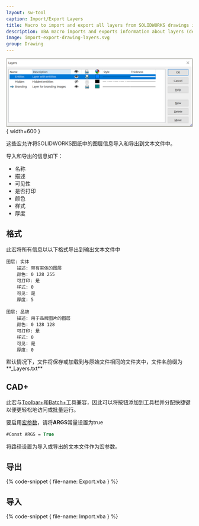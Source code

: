 ```yaml
---
layout: sw-tool
caption: Import/Export Layers
title: Macro to import and export all layers from SOLIDWORKS drawings into a text file
description: VBA macro imports and exports information about layers (description, color, style, thickness, visibility and will print) in the SOLIDWORKS drawings
image: import-export-drawing-layers.svg
group: Drawing
---
```

![SOLIDWORKS图纸中的图层](sw-layers.png){ width=600 }

这些宏允许将SOLIDWORKS图纸中的图层信息导入和导出到文本文件中。

导入和导出的信息如下：

* 名称
* 描述
* 可见性
* 是否打印
* 颜色
* 样式
* 厚度

## 格式

此宏将所有信息以以下格式导出到输出文本文件中

~~~
图层: 实体
    描述: 带有实体的图层
    颜色: 0 128 255
    可打印: 是
    样式: 0
    可见: 是
    厚度: 5

图层: 品牌
    描述: 用于品牌图片的图层
    颜色: 0 128 128
    可打印: 是
    样式: 0
    可见: 是
    厚度: 0
~~~

默认情况下，文件将保存或加载到与原始文件相同的文件夹中，文件名前缀为**_Layers.txt**

## CAD+

此宏与[Toolbar+](https://cadplus.xarial.com/toolbar/)和[Batch+](https://cadplus.xarial.com/batch/)工具兼容，因此可以将按钮添加到工具栏并分配快捷键以便更轻松地访问或批量运行。

要启用[宏参数](https://cadplus.xarial.com/toolbar/configuration/arguments/)，请将**ARGS**常量设置为true

~~~ vb
#Const ARGS = True
~~~

将路径设置为导入或导出的文本文件作为宏参数。

## 导出

{% code-snippet { file-name: Export.vba } %}

## 导入

{% code-snippet { file-name: Import.vba } %}